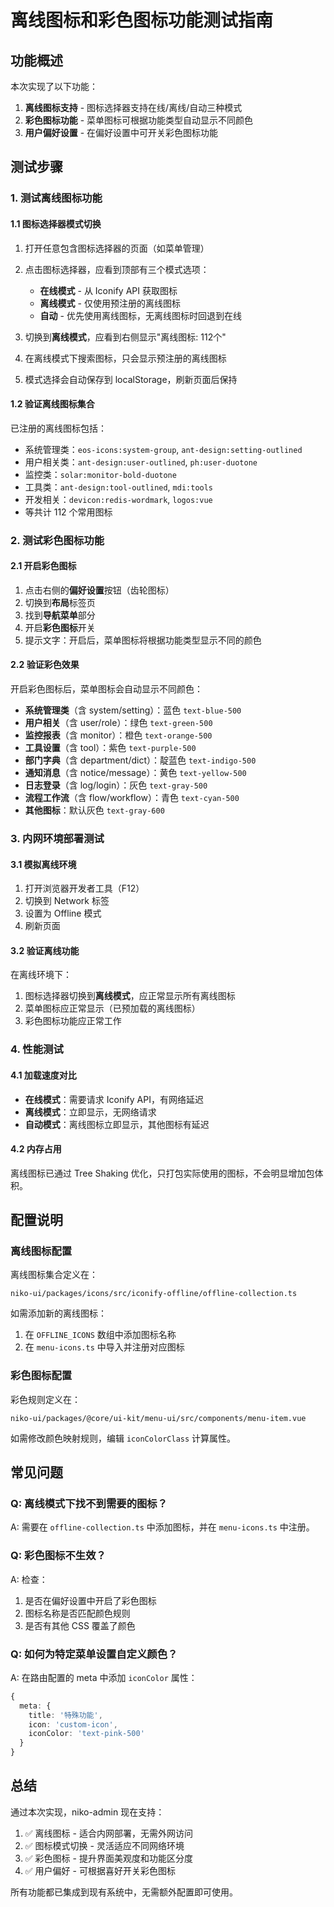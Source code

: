 # 离线图标和彩色图标功能测试指南

## 功能概述

本次实现了以下功能：
1. **离线图标支持** - 图标选择器支持在线/离线/自动三种模式
2. **彩色图标功能** - 菜单图标可根据功能类型自动显示不同颜色
3. **用户偏好设置** - 在偏好设置中可开关彩色图标功能

## 测试步骤

### 1. 测试离线图标功能

#### 1.1 图标选择器模式切换

1. 打开任意包含图标选择器的页面（如菜单管理）
2. 点击图标选择器，应看到顶部有三个模式选项：
   - **在线模式** - 从 Iconify API 获取图标
   - **离线模式** - 仅使用预注册的离线图标
   - **自动** - 优先使用离线图标，无离线图标时回退到在线

3. 切换到**离线模式**，应看到右侧显示"离线图标: 112个"
4. 在离线模式下搜索图标，只会显示预注册的离线图标
5. 模式选择会自动保存到 localStorage，刷新页面后保持

#### 1.2 验证离线图标集合

已注册的离线图标包括：
- 系统管理类：`eos-icons:system-group`, `ant-design:setting-outlined`
- 用户相关类：`ant-design:user-outlined`, `ph:user-duotone`
- 监控类：`solar:monitor-bold-duotone`
- 工具类：`ant-design:tool-outlined`, `mdi:tools`
- 开发相关：`devicon:redis-wordmark`, `logos:vue`
- 等共计 112 个常用图标

### 2. 测试彩色图标功能

#### 2.1 开启彩色图标

1. 点击右侧的**偏好设置**按钮（齿轮图标）
2. 切换到**布局**标签页
3. 找到**导航菜单**部分
4. 开启**彩色图标**开关
5. 提示文字：开启后，菜单图标将根据功能类型显示不同的颜色

#### 2.2 验证彩色效果

开启彩色图标后，菜单图标会自动显示不同颜色：
- **系统管理类**（含 system/setting）：蓝色 `text-blue-500`
- **用户相关**（含 user/role）：绿色 `text-green-500`
- **监控报表**（含 monitor）：橙色 `text-orange-500`
- **工具设置**（含 tool）：紫色 `text-purple-500`
- **部门字典**（含 department/dict）：靛蓝色 `text-indigo-500`
- **通知消息**（含 notice/message）：黄色 `text-yellow-500`
- **日志登录**（含 log/login）：灰色 `text-gray-500`
- **流程工作流**（含 flow/workflow）：青色 `text-cyan-500`
- **其他图标**：默认灰色 `text-gray-600`

### 3. 内网环境部署测试

#### 3.1 模拟离线环境

1. 打开浏览器开发者工具（F12）
2. 切换到 Network 标签
3. 设置为 Offline 模式
4. 刷新页面

#### 3.2 验证离线功能

在离线环境下：
1. 图标选择器切换到**离线模式**，应正常显示所有离线图标
2. 菜单图标应正常显示（已预加载的离线图标）
3. 彩色图标功能应正常工作

### 4. 性能测试

#### 4.1 加载速度对比

- **在线模式**：需要请求 Iconify API，有网络延迟
- **离线模式**：立即显示，无网络请求
- **自动模式**：离线图标立即显示，其他图标有延迟

#### 4.2 内存占用

离线图标已通过 Tree Shaking 优化，只打包实际使用的图标，不会明显增加包体积。

## 配置说明

### 离线图标配置

离线图标集合定义在：
```
niko-ui/packages/icons/src/iconify-offline/offline-collection.ts
```

如需添加新的离线图标：
1. 在 `OFFLINE_ICONS` 数组中添加图标名称
2. 在 `menu-icons.ts` 中导入并注册对应图标

### 彩色图标配置

彩色规则定义在：
```
niko-ui/packages/@core/ui-kit/menu-ui/src/components/menu-item.vue
```

如需修改颜色映射规则，编辑 `iconColorClass` 计算属性。

## 常见问题

### Q: 离线模式下找不到需要的图标？
A: 需要在 `offline-collection.ts` 中添加图标，并在 `menu-icons.ts` 中注册。

### Q: 彩色图标不生效？
A: 检查：
1. 是否在偏好设置中开启了彩色图标
2. 图标名称是否匹配颜色规则
3. 是否有其他 CSS 覆盖了颜色

### Q: 如何为特定菜单设置自定义颜色？
A: 在路由配置的 meta 中添加 `iconColor` 属性：
```typescript
{
  meta: {
    title: '特殊功能',
    icon: 'custom-icon',
    iconColor: 'text-pink-500'
  }
}
```

## 总结

通过本次实现，niko-admin 现在支持：
1. ✅ 离线图标 - 适合内网部署，无需外网访问
2. ✅ 图标模式切换 - 灵活适应不同网络环境
3. ✅ 彩色图标 - 提升界面美观度和功能区分度
4. ✅ 用户偏好 - 可根据喜好开关彩色图标

所有功能都已集成到现有系统中，无需额外配置即可使用。